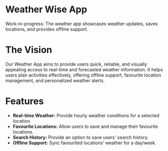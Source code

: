 # Weather Wise App
Work-in-progress: The weather app showcases weather updates, saves locations, and provides offline support.

# The Vision
Our Weather App aims to provide users quick, reliable, and visually appealing access to real-time and forecasted weather information. It helps users plan activities effectively, offering offline support, favourite location management, and personalized weather alerts.

# Features
- **Real-time Weather:** Provide hourly weather conditions for a selected location.
- **Favourite Locations:** Allow users to save and manage their favourite locations.
- **Search History:** Provide an option to save users' search history.
- **Offline Support:** Sync favourited locations’ weather for a day/week.
